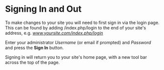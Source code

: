 # Signing In and Out

To make changes to your site you will need to first sign in via the login page. This can be found by adding /index.php/login to the end of your site's address, e.g. _www.yoursite.com/index.php/login_

Enter your administrator _Username_ \(or email if prompted\) and _Password_ and press the **Sign In** button.

Signing in will return you to your site's home page, with a new tool bar across the top of the page.
